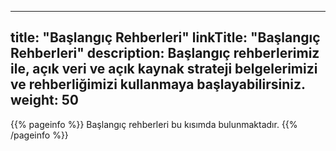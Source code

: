 
---
title: "Başlangıç Rehberleri"
linkTitle: "Başlangıç Rehberleri"
description: Başlangıç rehberlerimiz ile, açık veri ve açık kaynak strateji belgelerimizi ve rehberliğimizi kullanmaya başlayabilirsiniz.
weight: 50
---

{{% pageinfo %}}
Başlangıç rehberleri bu kısımda bulunmaktadır.
{{% /pageinfo %}}


